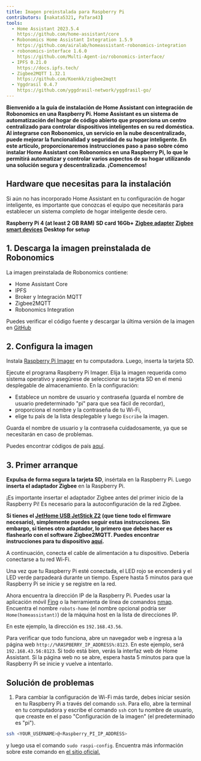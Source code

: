```yaml
---
title: Imagen preinstalada para Raspberry Pi
contributors: [nakata5321, PaTara43]
tools:
  - Home Assistant 2023.5.4
    https://github.com/home-assistant/core
  - Robonomics Home Assistant Integration 1.5.9
    https://github.com/airalab/homeassistant-robonomics-integration
  - robonomics-interface 1.6.0
    https://github.com/Multi-Agent-io/robonomics-interface/
  - IPFS 0.21.0
    https://docs.ipfs.tech/
  - Zigbee2MQTT 1.32.1
    https://github.com/Koenkk/zigbee2mqtt
  - Yggdrasil 0.4.7
    https://github.com/yggdrasil-network/yggdrasil-go/
---
```


**Bienvenido a la guía de instalación de Home Assistant con integración de Robonomics en una Raspberry Pi. Home Assistant es un sistema de automatización del hogar de código abierto que proporciona un centro centralizado para controlar dispositivos inteligentes en su red doméstica. Al integrarse con Robonomics, un servicio en la nube descentralizado, puede mejorar la funcionalidad y seguridad de su hogar inteligente. En este artículo, proporcionaremos instrucciones paso a paso sobre cómo instalar Home Assistant con Robonomics en una Raspberry Pi, lo que le permitirá automatizar y controlar varios aspectos de su hogar utilizando una solución segura y descentralizada. ¡Comencemos!**

## Hardware que necesitas para la instalación

Si aún no has incorporado Home Assistant en tu configuración de hogar inteligente, es importante que conozcas el equipo que necesitarás para establecer un sistema completo de hogar inteligente desde cero.

  <robo-wiki-grid-element-wrapper textAlign="center" :columns="3" flexible>
    <robo-wiki-grid-element>
      <robo-wiki-picture src="home-assistant/need_2.png" /> 
      <b>Raspberry Pi 4 (at least 2 GB RAM)</b>
    </robo-wiki-grid-element>
    <robo-wiki-grid-element>
      <robo-wiki-picture src="home-assistant/need_3.png" /> 
      <b>SD card 16Gb+</b>
    </robo-wiki-grid-element>
    <robo-wiki-grid-element>
      <robo-wiki-picture src="home-assistant/need_7.png" /> 
      <a href="https://www.zigbee2mqtt.io/information/supported_adapters.html" target="_blank"><b>Zigbee adapter</b></a>
    </robo-wiki-grid-element>
  </robo-wiki-grid-element-wrapper>

  <robo-wiki-grid-element-wrapper textAlign="center" :columns="2">
    <robo-wiki-grid-element>
      <robo-wiki-picture src="home-assistant/need_5.png" />
      <a href="https://www.zigbee2mqtt.io/supported-devices/" target="_blank"><b>Zigbee smart devices</b></a>
    </robo-wiki-grid-element>
    <robo-wiki-grid-element>
      <robo-wiki-picture src="home-assistant/need_9.png" />
      <b>Desktop for setup</b>
    </robo-wiki-grid-element>
  </robo-wiki-grid-element-wrapper>


## 1. Descarga la imagen preinstalada de Robonomics

La imagen preinstalada de Robonomics contiene:
- Home Assistant Core
- IPFS
- Broker y Integración MQTT
- Zigbee2MQTT
- Robonomics Integration

<robo-wiki-button label="Download image (~528 Mb)" link="https://crustipfs.info/ipfs/QmeDPrNYLQKFCZgPmxyxDWSAXSjSaw7Dx46d9p3JSGM1hA?filename=robonomics_rpi.xz&download=true" />

<robo-wiki-note type="warning" title="For advanced users">

Puedes verificar el código fuente y descargar la última versión de la imagen en [GitHub](https://github.com/airalab/Robonomics-HomeAssistant-image/releases)

</robo-wiki-note>


## 2. Configura la imagen

Instala [Raspberry Pi Imager](https://www.raspberrypi.com/software/) en tu computadora. Luego, inserta la tarjeta SD.

<robo-wiki-picture src="home-assistant/insert-sd-card.gif" alt="insert SD card" />


Ejecute el programa Raspberry Pi Imager. Elija la imagen requerida como sistema operativo y asegúrese de seleccionar su tarjeta SD en el menú desplegable de almacenamiento.
En la configuración:
- Establece un nombre de usuario y contraseña (guarda el nombre de usuario predeterminado "pi" para que sea fácil de recordar),  
- proporciona el nombre y la contraseña de tu Wi-Fi, 
- elige tu país de la lista desplegable
y luego `Escribe` la imagen. 
                   
<robo-wiki-note type="note">Guarda el nombre de usuario y la contraseña cuidadosamente, ya que se necesitarán en caso de problemas.</robo-wiki-note>
                        
<robo-wiki-video autoplay loop controls :videos="[{src: 'https://cloudflare-ipfs.com/ipfs/QmSZM7uVizqQjLnKJy2kifs9uDZB91MgALDBARenkzU3mb', type:'mp4'}]" cover="covers/cover-1.png" />

Puedes encontrar códigos de país [aquí](https://en.wikipedia.org/wiki/List_of_ISO_3166_country_codes).

## 3. Primer arranque

**Expulsa de forma segura la tarjeta SD**, insértala en la Raspberry Pi. Luego **inserta el adaptador Zigbee** en la Raspberry Pi.

<robo-wiki-note type="warning">¡Es importante insertar el adaptador Zigbee antes del primer inicio de la Raspberry Pi! 
Es necesario para la autoconfiguración de la red Zigbee.</robo-wiki-note>

**Si tienes el [JetHome USB JetStick Z2](https://jethome.ru/z2/?sl=en) (que tiene todo el firmware necesario), simplemente puedes seguir estas instrucciones. Sin embargo, si tienes otro adaptador, lo primero que debes hacer es flashearlo con el software Zigbee2MQTT. Puedes encontrar instrucciones para tu dispositivo [aquí](https://www.zigbee2mqtt.io/information/supported_adapters.html).**

A continuación, conecta el cable de alimentación a tu dispositivo. Debería conectarse a tu red Wi-Fi. 

<robo-wiki-picture src="home-assistant/first-start.gif" alt="first boot" />

Una vez que tu Raspberry Pi esté conectada, el LED rojo se encenderá y el LED verde parpadeará durante un tiempo. Espere hasta 5 minutos para que Raspberry Pi se inicie y se registre en la red.

Ahora encuentra la dirección IP de la Raspberry Pi. Puedes usar la aplicación móvil [Fing](https://www.fing.com/products) o 
la herramienta de línea de comandos [nmap](https://vitux.com/find-devices-connected-to-your-network-with-nmap/). Encuentra el nombre `robots-home` (el nombre opcional podría ser `Home(homeassistant)`) 
de la máquina host en la lista de direcciones IP. 

En este ejemplo, la dirección es `192.168.43.56`. 

Para verificar que todo funciona, abre un navegador web e ingresa a la página web `http://%RASPBERRY_IP_ADDRESS%:8123`. En este ejemplo, será `192.168.43.56:8123`.
Si todo está bien, verás la interfaz web de Home Assistant. Si la página web no se abre, espera hasta 5 minutos para que la Raspberry Pi se inicie y vuelve a intentarlo. 

<robo-wiki-video loop controls :videos="[{src: 'https://crustipfs.info/ipfs/QmXjFaTd81dLrMgADtENmSqbS2uJuLJUgQUrmDu2CsSuAq', type:'mp4'}]"  cover="covers/cover-2.png" />


## Solución de problemas

1. Para cambiar la configuración de Wi-Fi más tarde, debes iniciar sesión en tu Raspberry Pi a través del comando `ssh`. Para ello, abre la terminal en tu computadora
y escribe el comando `ssh` con tu nombre de usuario, que creaste en el paso "Configuración de la imagen" (el predeterminado es "pi"). 

<code-helper additionalLine="your_username@your_hostname">

```bash
ssh <YOUR_USERNAME>@<Raspberry_PI_IP_ADDRESS>
```
</code-helper>

y luego usa el comando `sudo raspi-config`. Encuentra más información sobre este comando en [el sitio oficial.](https://www.raspberrypi.com/documentation/computers/configuration.html)
